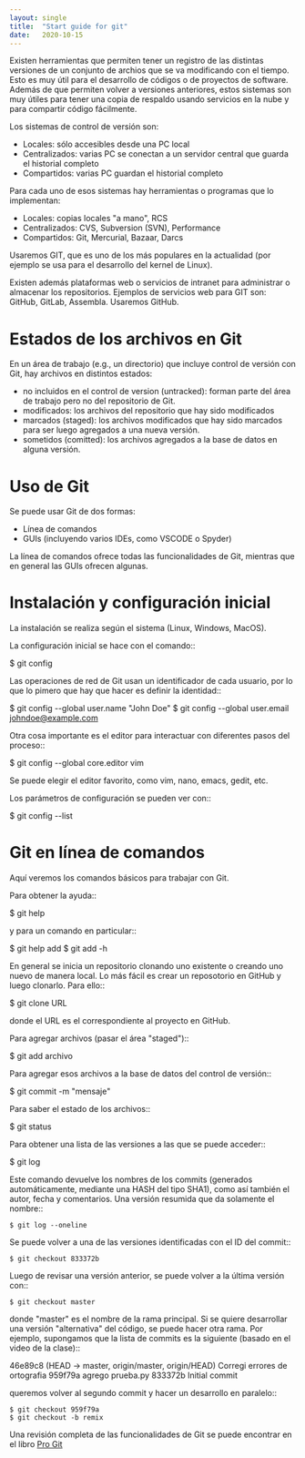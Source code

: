 ```yaml
---
layout: single
title:  "Start guide for git"
date:   2020-10-15
---
```


Existen herramientas que permiten tener un registro de las distintas
versiones de un conjunto de archios que se va modificando con el
tiempo.  Esto es muy útil para el desarrollo de códigos o de proyectos
de software.  Además de que permiten volver a versiones anteriores,
estos sistemas son muy útiles para tener una copia de respaldo usando
servicios en la nube y para compartir código fácilmente.

Los sistemas de control de versión son:

- Locales: sólo accesibles desde una PC local
- Centralizados: varias PC se conectan a un servidor central que
  guarda el historial completo
- Compartidos: varias PC guardan el historial completo

Para cada uno de esos sistemas hay herramientas o programas que lo
implementan:

- Locales: copias locales "a mano", RCS
- Centralizados: CVS, Subversion (SVN), Performance
- Compartidos: Git, Mercurial, Bazaar, Darcs

Usaremos GIT, que es uno de los más populares en la actualidad (por
ejemplo se usa para el desarrollo del kernel de Linux).

Existen además plataformas web o servicios de intranet para
administrar o almacenar los repositorios.  Ejemplos de servicios web
para GIT son: GitHub, GitLab, Assembla.  Usaremos GitHub.


Estados de los archivos en Git
==============================

En un área de trabajo (e.g., un directorio) que incluye control de
versión con Git, hay archivos en distintos estados:

- no incluidos en el control de version (untracked): forman parte del área de
  trabajo pero no del repositorio de Git.
- modificados: los archivos del repositorio que hay sido modificados
- marcados (staged): los archivos modificados que hay sido marcados
  para ser luego agregados a una nueva versión.
- sometidos (comitted): los archivos agregados a la base de datos en
  alguna versión.


Uso de Git
==========

Se puede usar Git de dos formas:

- Línea de comandos
- GUIs (incluyendo varios IDEs, como VSCODE o Spyder)

La línea de comandos ofrece todas las funcionalidades de Git, mientras
que en general las GUIs ofrecen algunas.


Instalación y configuración inicial
===================================

La instalación se realiza según el sistema (Linux, Windows, MacOS).

La configuración inicial se hace con el comando::

   $ git config

Las operaciones de red de Git usan un identificador de cada usuario,
por lo que lo pimero que hay que hacer es definir la identidad::

   $ git config --global user.name "John Doe"
   $ git config --global user.email johndoe@example.com

Otra cosa importante es el editor para interactuar con diferentes
pasos del proceso::

   $ git config --global core.editor vim

Se puede elegir el editor favorito, como vim, nano, emacs, gedit, etc.

Los parámetros de configuración se pueden ver con::

   $ git config --list



Git en línea de comandos
========================

Aquí veremos los comandos básicos para trabajar con Git.

Para obtener la ayuda::

   $ git help

y para un comando en particular::

   $ git help add
   $ git add -h

En general se inicia un repositorio clonando uno existente o creando
uno nuevo de manera local. Lo más fácil es crear un reposotorio en GitHub 
y luego clonarlo. Para ello::

   $ git clone URL

donde el URL es el correspondiente al proyecto en GitHub.


Para agregar archivos (pasar el área "staged")::

   $ git add archivo

Para agregar esos archivos a la base de datos del control de versión::

   $ git commit -m "mensaje"

Para saber el estado de los archivos::

   $ git status


Para obtener una lista de las versiones a las que se puede acceder::

   $ git log

Este comando devuelve los nombres de los commits (generados
automáticamente, mediante una HASH del tipo SHA1), 
como así también el autor, fecha y comentarios.
Una versión resumida que da solamente el nombre::

    $ git log --oneline

Se puede volver a una de las versiones identificadas con el ID del
commit::

    $ git checkout 833372b

Luego de revisar una versión anterior, se puede volver a la última
versión con::

    $ git checkout master

donde "master" es el nombre de la rama principal.  Si se quiere
desarrollar una versión "alternativa" del código, se puede hacer otra
rama.  Por ejemplo, supongamos que la lista de commits es la
siguiente (basado en el video de la clase)::

   46e89c8 (HEAD -> master, origin/master, origin/HEAD) Corregi errores de ortografia
   959f79a agrego prueba.py
   833372b Initial commit

queremos volver al segundo commit y hacer un desarrollo en paralelo::

    $ git checkout 959f79a
    $ git checkout -b remix


Una revisión completa de las funcionalidades de Git se puede encontrar
en el libro [Pro Git](https://git-scm.com/book/en/v2)
